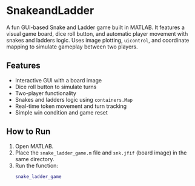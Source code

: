 # SnakeandLadder
A fun GUI-based Snake and Ladder game built in MATLAB. It features a visual game board, dice roll button, and automatic player movement with snakes and ladders logic. Uses image plotting, `uicontrol`, and coordinate mapping to simulate gameplay between two players.

## Features

- Interactive GUI with a board image
- Dice roll button to simulate turns
- Two-player functionality
- Snakes and ladders logic using `containers.Map`
- Real-time token movement and turn tracking
- Simple win condition and game reset

## How to Run

1. Open MATLAB.
2. Place the `snake_ladder_game.m` file and `snk.jfif` (board image) in the same directory.
3. Run the function:
   ```matlab
   snake_ladder_game
